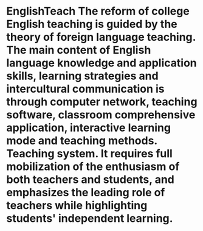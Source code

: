 # EnglishTeach The reform of college English teaching is guided by the theory of foreign language teaching. The main content of English language knowledge and application skills, learning strategies and intercultural communication is through computer network, teaching software, classroom comprehensive application, interactive learning mode and teaching methods. Teaching system. It requires full mobilization of the enthusiasm of both teachers and students, and emphasizes the leading role of teachers while highlighting students' independent learning.
